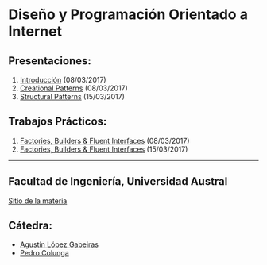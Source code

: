 # Diseño y Programación Orientado a Internet


## Presentaciones:

1. [Introducción](intro) (08/03/2017)
2. [Creational Patterns](creational) (08/03/2017)
3. [Structural Patterns](structural) (15/03/2017)

## Trabajos Prácticos:

1. [Factories, Builders & Fluent Interfaces](practice/creational) (08/03/2017)
2. [Factories, Builders & Fluent Interfaces](practice/normalization) (15/03/2017)

---

## Facultad de Ingeniería, Universidad Austral

[Sitio de la materia](http://facultaddeingenieria.github.io/daoo)

## Cátedra:

* [Agustín López Gabeiras](//github.com/agustinlg)
* [Pedro Colunga](//github.com/pcolunga)
